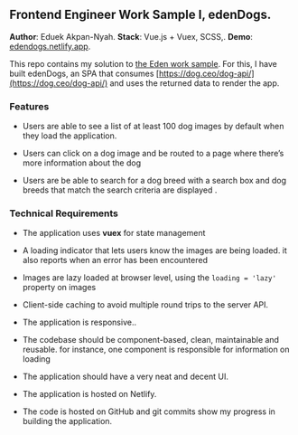 ## Frontend Engineer Work Sample I, edenDogs.

**Author**: Eduek Akpan-Nyah.
**Stack**: Vue.js + Vuex, SCSS,.
**Demo**: [edendogs.netlify.app](https://).

This repo contains my solution to [the Eden work sample](https://edenlife.notion.site/Frontend-Engineer-Work-Sample-1-265adac57014497288db619cab014a79). 
For this, I have built edenDogs, an SPA that consumes [https://dog.ceo/dog-api/](https://dog.ceo/dog-api/) and uses the returned data to render the app.

### Features
- Users are able to see a list of at least 100 dog images by default when they load the application.

- Users can click on a dog image and be routed to a page where there’s more information about the dog

- Users are be able to search for a dog breed with a search box and dog breeds that match the search criteria are displayed .



### Technical Requirements
- The application uses **vuex** for state management

- A loading indicator that lets users know the images are being loaded. it also reports when an error has been encountered

- Images are lazy loaded at browser level, using the `loading = 'lazy'` property on images

- Client-side caching to avoid multiple round trips to the server API.

- The application is responsive..

- The codebase should be component-based, clean, maintainable and reusable. for instance, one component is responsible for information on loading

- The application should have a very neat and decent UI.

- The application is hosted on Netlify. 

- The code is hosted on GitHub and git commits show my progress in building the application.